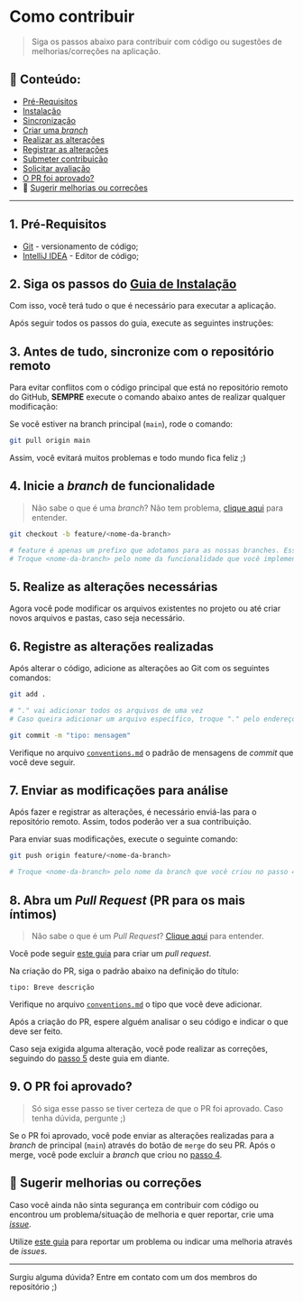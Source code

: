 # Como contribuir
> Siga os passos abaixo para contribuir com código ou sugestões de melhorias/correções na aplicação.

## :open_file_folder: Conteúdo:
- [Pré-Requisitos](#1-pré-requisitos)
- [Instalação](#2-siga-os-passos-do-guia-de-instalação)
- [Sincronização](#3-antes-de-tudo-sincronize-com-o-repositório-remoto)
- [Criar uma _branch_](#4-inicie-a-branch-de-funcionalidade)
- [Realizar as alterações](#5-realize-as-alterações-necessárias)
- [Registrar as alterações](#6-registre-as-alterações-realizadas)
- [Submeter contribuição](#7-enviar-as-modificações-para-análise)
- [Solicitar avaliação](#8-abra-um-pull-request-pr-para-os-mais-íntimos)
- [O PR foi aprovado?](#9-o-pr-foi-aprovado)
- :pencil: [Sugerir melhorias ou correções](#pencil-sugerir-melhorias-ou-correções)

---

## 1. Pré-Requisitos
- [Git](https://git-scm.com/downloads) - versionamento de código;  
- [IntelliJ IDEA](https://www.jetbrains.com/help/idea/installation-guide.html) - Editor de código;

## 2. Siga os passos do [Guia de Instalação](../../README.md#compass-guia-de-instalação)
Com isso, você terá tudo o que é necessário para executar a aplicação.

Após seguir todos os passos do guia, execute as seguintes instruções:

## 3. Antes de tudo, sincronize com o repositório remoto
Para evitar conflitos com o código principal que está no repositório remoto do GitHub, **SEMPRE** execute o comando abaixo antes de realizar qualquer modificação:

Se você estiver na branch principal (`main`), rode o comando:
```bash
git pull origin main
```

Assim, você evitará muitos problemas e todo mundo fica feliz ;)

## 4. Inicie a _branch_ de funcionalidade
> Não sabe o que é uma _branch_? Não tem problema, [clique aqui](https://git-scm.com/book/pt-br/v2/Branches-no-Git-Branches-em-poucas-palavras) para entender.

```bash
git checkout -b feature/<nome-da-branch>

# feature é apenas um prefixo que adotamos para as nossas branches. Esse prefixo não é padrão do git
# Troque <nome-da-branch> pelo nome da funcionalidade que você implementará (ex.: create-user)
```

## 5. Realize as alterações necessárias
Agora você pode modificar os arquivos existentes no projeto ou até criar novos arquivos e pastas, caso seja necessário.

## 6. Registre as alterações realizadas
Após alterar o código, adicione as alterações ao Git com os seguintes comandos:

```bash
git add .

# "." vai adicionar todos os arquivos de uma vez
# Caso queira adicionar um arquivo específico, troque "." pelo endereço do arquivo (ex.: "git add src/main/models/user.java")
```

```bash
git commit -m "tipo: mensagem"
```

Verifique no arquivo [`conventions.md`](./conventions.md) o padrão de mensagens de _commit_ que você deve seguir.

## 7. Enviar as modificações para análise
Após fazer e registrar as alterações, é necessário enviá-las para o repositório remoto. Assim, todos poderão ver a sua contribuição.

Para enviar suas modificações, execute o seguinte comando:

```bash
git push origin feature/<nome-da-branch>

# Troque <nome-da-branch> pelo nome da branch que você criou no passo 4 deste guia
```

## 8. Abra um _Pull Request_ (PR para os mais íntimos)
> Não sabe o que é um _Pull Request_? [Clique aqui](https://docs.github.com/pt/pull-requests/collaborating-with-pull-requests/proposing-changes-to-your-work-with-pull-requests/about-pull-requests) para entender.

Você pode seguir [este guia](https://docs.github.com/pt/pull-requests/collaborating-with-pull-requests/proposing-changes-to-your-work-with-pull-requests/creating-a-pull-request) para criar um _pull request_.

Na criação do PR, siga o padrão abaixo na definição do título:

```
tipo: Breve descrição
```

Verifique no arquivo [`conventions.md`](./conventions.md) o tipo que você deve adicionar.

Após a criação do PR, espere alguém analisar o seu código e indicar o que deve ser feito.

Caso seja exigida alguma alteração, você pode realizar as correções, seguindo do [passo 5](#5-realize-as-alterações-necessárias) deste guia em diante.

## 9. O PR foi aprovado?
> Só siga esse passo se tiver certeza de que o PR foi aprovado. Caso tenha dúvida, pergunte ;)

Se o PR foi aprovado, você pode enviar as alterações realizadas para a _branch_ de principal (`main`) através do botão de `merge` do seu PR. Após o merge, você pode excluir a _branch_ que criou no [passo 4](#4-inicie-a-branch-de-funcionalidade).

## :pencil: Sugerir melhorias ou correções
Caso você ainda não sinta segurança em contribuir com código ou encontrou um problema/situação de melhoria e quer reportar, crie uma [_issue_](https://github.com/projetosala/projeto-sala-website/issues/new).

Utilize [este guia](https://docs.github.com/pt/issues/tracking-your-work-with-issues/creating-an-issue) para reportar um problema ou indicar uma melhoria através de _issues_.

---

Surgiu alguma dúvida? Entre em contato com um dos membros do repositório ;)
